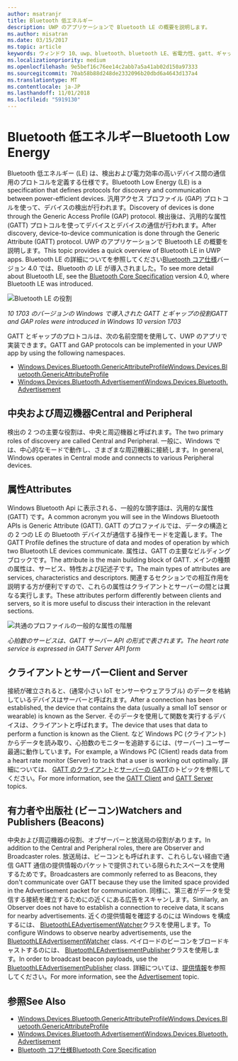 ```yaml
---
author: msatranjr
title: Bluetooth 低エネルギー
description: UWP のアプリケーションで Bluetooth LE の概要を説明します。
ms.author: misatran
ms.date: 03/15/2017
ms.topic: article
keywords: ウィンドウ 10、uwp、bluetooth、bluetooth LE、省電力性、gatt、ギャップ、中央、周辺機器、クライアント、サーバー、監視者、出版社
ms.localizationpriority: medium
ms.openlocfilehash: 9e5bef16c76ee14c2abb7a5a41ab02d150a97333
ms.sourcegitcommit: 70ab58b88d248de2332096b20dbd6a4643d137a4
ms.translationtype: MT
ms.contentlocale: ja-JP
ms.lasthandoff: 11/01/2018
ms.locfileid: "5919130"
---
```

# <a name="bluetooth-low-energy"></a><span data-ttu-id="3515f-104">Bluetooth 低エネルギー</span><span class="sxs-lookup"><span data-stu-id="3515f-104">Bluetooth Low Energy</span></span>
<span data-ttu-id="3515f-105">Bluetooth 低エネルギー (LE) は、検出および電力効率の高いデバイス間の通信用のプロトコルを定義する仕様です。</span><span class="sxs-lookup"><span data-stu-id="3515f-105">Bluetooth Low Energy (LE) is a specification that defines protocols for discovery and communication between power-efficient devices.</span></span> <span data-ttu-id="3515f-106">汎用アクセス プロファイル (GAP) プロトコルを使って、デバイスの検出が行われます。</span><span class="sxs-lookup"><span data-stu-id="3515f-106">Discovery of devices is done through the Generic Access Profile (GAP) protocol.</span></span> <span data-ttu-id="3515f-107">検出後は、汎用的な属性 (GATT) プロトコルを使ってデバイスとデバイスの通信が行われます。</span><span class="sxs-lookup"><span data-stu-id="3515f-107">After discovery, device-to-device communication is done through the Generic Attribute (GATT) protocol.</span></span> <span data-ttu-id="3515f-108">UWP のアプリケーションで Bluetooth LE の概要を説明します。</span><span class="sxs-lookup"><span data-stu-id="3515f-108">This topic provides a quick overview of Bluetooth LE in UWP apps.</span></span> <span data-ttu-id="3515f-109">Bluetooth LE の詳細についてを参照してください[Bluetooth コア仕様](https://www.bluetooth.com/specifications/bluetooth-core-specification)バージョン 4.0 では、Bluetooth の LE が導入されました。</span><span class="sxs-lookup"><span data-stu-id="3515f-109">To see more detail about Bluetooth LE, see the [Bluetooth Core Specification](https://www.bluetooth.com/specifications/bluetooth-core-specification) version 4.0, where Bluetooth LE was introduced.</span></span> 

![Bluetooth LE の役割](images/gatt-roles.png)

*<span data-ttu-id="3515f-111">10 1703 のバージョンの Windows で導入された GATT とギャップの役割</span><span class="sxs-lookup"><span data-stu-id="3515f-111">GATT and GAP roles were introduced in Windows 10 version 1703</span></span>*

<span data-ttu-id="3515f-112">GATT とギャップのプロトコルは、次の名前空間を使用して、UWP のアプリで実装できます。</span><span class="sxs-lookup"><span data-stu-id="3515f-112">GATT and GAP protocols can be implemented in your UWP app by using the following namespaces.</span></span>
- [<span data-ttu-id="3515f-113">Windows.Devices.Bluetooth.GenericAttributeProfile</span><span class="sxs-lookup"><span data-stu-id="3515f-113">Windows.Devices.Bluetooth.GenericAttributeProfile</span></span>](https://docs.microsoft.com/en-us/uwp/api/windows.devices.bluetooth.genericattributeprofile)
- [<span data-ttu-id="3515f-114">Windows.Devices.Bluetooth.Advertisement</span><span class="sxs-lookup"><span data-stu-id="3515f-114">Windows.Devices.Bluetooth.Advertisement</span></span>](https://docs.microsoft.com/en-us/uwp/api/windows.devices.bluetooth.genericattributeprofile)

## <a name="central-and-peripheral"></a><span data-ttu-id="3515f-115">中央および周辺機器</span><span class="sxs-lookup"><span data-stu-id="3515f-115">Central and Peripheral</span></span>
<span data-ttu-id="3515f-116">検出の 2 つの主要な役割は、中央と周辺機器と呼ばれます。</span><span class="sxs-lookup"><span data-stu-id="3515f-116">The two primary roles of discovery are called Central and Peripheral.</span></span> <span data-ttu-id="3515f-117">一般に、Windows では、中心的なモードで動作し、さまざまな周辺機器に接続します。</span><span class="sxs-lookup"><span data-stu-id="3515f-117">In general, Windows operates in Central mode and connects to various Peripheral devices.</span></span> 

## <a name="attributes"></a><span data-ttu-id="3515f-118">属性</span><span class="sxs-lookup"><span data-stu-id="3515f-118">Attributes</span></span>
<span data-ttu-id="3515f-119">Windows Bluetooth Api に表示される、一般的な頭字語は、汎用的な属性 (GATT) です。</span><span class="sxs-lookup"><span data-stu-id="3515f-119">A common acronym you will see in the Windows Bluetooth APIs is Generic Attribute (GATT).</span></span> <span data-ttu-id="3515f-120">GATT のプロファイルでは、データの構造との 2 つの LE の Bluetooth デバイスが通信する操作モードを定義します。</span><span class="sxs-lookup"><span data-stu-id="3515f-120">The GATT Profile defines the structure of data and modes of operation by which two Bluetooth LE devices communicate.</span></span> <span data-ttu-id="3515f-121">属性は、GATT の主要なビルディング ブロックです。</span><span class="sxs-lookup"><span data-stu-id="3515f-121">The attribute is the main building block of GATT.</span></span> <span data-ttu-id="3515f-122">メインの種類の属性は、サービス、特性および記述子です。</span><span class="sxs-lookup"><span data-stu-id="3515f-122">The main types of attributes are services, characteristics and descriptors.</span></span> <span data-ttu-id="3515f-123">関連するセクションでの相互作用を説明する方が便利ですので、これらの属性はクライアントとサーバーの間とは異なる実行します。</span><span class="sxs-lookup"><span data-stu-id="3515f-123">These attributes perform differently between clients and servers, so it is more useful to discuss their interaction in the relevant sections.</span></span> 

![共通のプロファイルの一般的な属性の階層](images/gatt-service.png)

*<span data-ttu-id="3515f-125">心拍数のサービスは、GATT サーバー API の形式で表されます。</span><span class="sxs-lookup"><span data-stu-id="3515f-125">The heart rate service is expressed in GATT Server API form</span></span>*

## <a name="client-and-server"></a><span data-ttu-id="3515f-126">クライアントとサーバー</span><span class="sxs-lookup"><span data-stu-id="3515f-126">Client and Server</span></span>
<span data-ttu-id="3515f-127">接続が確立されると、(通常小さい IoT センサーやウェアラブル) のデータを格納しているデバイスはサーバーと呼ばれます。</span><span class="sxs-lookup"><span data-stu-id="3515f-127">After a connection has been established, the device that contains the data (usually a small IoT sensor or wearable) is known as the Server.</span></span> <span data-ttu-id="3515f-128">そのデータを使用して関数を実行するデバイスは、クライアントと呼ばれます。</span><span class="sxs-lookup"><span data-stu-id="3515f-128">The device that uses that data to perform a function is known as the Client.</span></span> <span data-ttu-id="3515f-129">など Windows PC (クライアント) からデータを読み取り、心拍数のモニターを追跡するには、(サーバー) ユーザー最適に動作しています。</span><span class="sxs-lookup"><span data-stu-id="3515f-129">For example, a Windows PC (Client) reads data from a heart rate monitor (Server) to track that a user is working out optimally.</span></span> <span data-ttu-id="3515f-130">詳細については、 [GATT のクライアント](gatt-client.md)と[サーバーの GATT](gatt-server.md)のトピックを参照してください。</span><span class="sxs-lookup"><span data-stu-id="3515f-130">For more information, see the [GATT Client](gatt-client.md) and [GATT Server](gatt-server.md) topics.</span></span>

## <a name="watchers-and-publishers-beacons"></a><span data-ttu-id="3515f-131">有力者や出版社 (ビーコン)</span><span class="sxs-lookup"><span data-stu-id="3515f-131">Watchers and Publishers (Beacons)</span></span>
<span data-ttu-id="3515f-132">中央および周辺機器の役割、オブザーバーと放送局の役割があります。</span><span class="sxs-lookup"><span data-stu-id="3515f-132">In addition to the Central and Peripheral roles, there are Observer and Broadcaster roles.</span></span> <span data-ttu-id="3515f-133">放送局は、ビーコンとも呼ばれます、これらしない経由で通信 GATT 通信の提供情報のパケットで提供されている限られたスペースを使用するためです。</span><span class="sxs-lookup"><span data-stu-id="3515f-133">Broadcasters are commonly referred to as Beacons, they don't communicate over GATT because they use the limited space provided in the Advertisement packet for communication.</span></span> <span data-ttu-id="3515f-134">同様に、第三者がデータを受信する接続を確立するためにの近くにある広告をスキャンします。</span><span class="sxs-lookup"><span data-stu-id="3515f-134">Similarly, an Observer does not have to establish a connection to receive data, it scans for nearby advertisements.</span></span> <span data-ttu-id="3515f-135">近くの提供情報を確認するのには Windows を構成するには、 [BluetoothLEAdvertisementWatcher](https://docs.microsoft.com/en-us/uwp/api/windows.devices.bluetooth.advertisement.bluetoothleadvertisementwatcher)クラスを使用します。</span><span class="sxs-lookup"><span data-stu-id="3515f-135">To configure Windows to observe nearby advertisements, use the [BluetoothLEAdvertisementWatcher](https://docs.microsoft.com/en-us/uwp/api/windows.devices.bluetooth.advertisement.bluetoothleadvertisementwatcher) class.</span></span> <span data-ttu-id="3515f-136">ペイロードのビーコンをブロードキャストするのには、 [BluetoothLEAdvertisementPublisher](https://docs.microsoft.com/en-us/uwp/api/windows.devices.bluetooth.advertisement.bluetoothleadvertisementpublisher)クラスを使用します。</span><span class="sxs-lookup"><span data-stu-id="3515f-136">In order to broadcast beacon payloads, use the [BluetoothLEAdvertisementPublisher](https://docs.microsoft.com/en-us/uwp/api/windows.devices.bluetooth.advertisement.bluetoothleadvertisementpublisher) class.</span></span> <span data-ttu-id="3515f-137">詳細については、[提供情報](ble-beacon.md)を参照してください。</span><span class="sxs-lookup"><span data-stu-id="3515f-137">For more information, see the [Advertisement](ble-beacon.md) topic.</span></span>

## <a name="see-also"></a><span data-ttu-id="3515f-138">参照</span><span class="sxs-lookup"><span data-stu-id="3515f-138">See Also</span></span>
- [<span data-ttu-id="3515f-139">Windows.Devices.Bluetooth.GenericAttributeProfile</span><span class="sxs-lookup"><span data-stu-id="3515f-139">Windows.Devices.Bluetooth.GenericAttributeProfile</span></span>](https://docs.microsoft.com/en-us/uwp/api/windows.devices.bluetooth.genericattributeprofile)
- [<span data-ttu-id="3515f-140">Windows.Devices.Bluetooth.Advertisement</span><span class="sxs-lookup"><span data-stu-id="3515f-140">Windows.Devices.Bluetooth.Advertisement</span></span>](https://docs.microsoft.com/en-us/uwp/api/windows.devices.bluetooth.genericattributeprofile)
- [<span data-ttu-id="3515f-141">Bluetooth コア仕様</span><span class="sxs-lookup"><span data-stu-id="3515f-141">Bluetooth Core Specification</span></span>](https://www.bluetooth.com/specifications/bluetooth-core-specification)
